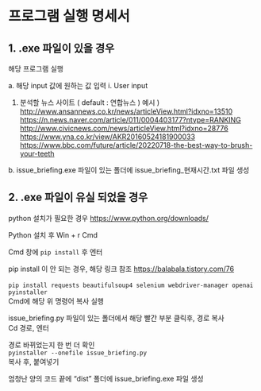 # 프로그램 실행 명세서

## 1. .exe 파일이 있을 경우
해당 프로그램 실행

a.	해당 input 값에 원하는 값 입력
i.	User input
1.	분석할 뉴스 사이트 ( default : 연합뉴스 )
	예시 )
http://www.ansannews.co.kr/news/articleView.html?idxno=13510 
	https://n.news.naver.com/article/011/0004403177?ntype=RANKING 
	http://www.civicnews.com/news/articleView.html?idxno=28776  https://www.yna.co.kr/view/AKR20160524181900033 
	https://www.bbc.com/future/article/20220718-the-best-way-to-brush-your-teeth 

b.	issue_briefing.exe 파일이 있는 폴더에 issue_briefing_현재시간.txt 파일 생성

## 2. .exe 파일이 유실 되었을 경우
python 설치가 필요한 경우
https://www.python.org/downloads/ 


Python 설치 후
Win + r
Cmd 


Cmd 창에 ```pip install``` 후 엔터

pip install 이 안 되는 경우, 해당 링크 참조 https://balabala.tistory.com/76 
<br><br> ```pip install requests beautifulsoup4 selenium webdriver-manager openai pyinstaller```
<br>Cmd에 해당 위 명령어 복사 실행

issue_briefing.py 파일이 있는 폴더에서 해당 빨간 부분 클릭후, 경로 복사
<br>Cd 경로, 엔터

경로 바뀌었는지 한 번 더 확인 
<br> ```pyinstaller --onefile issue_briefing.py```
<br>복사 후, 붙여넣기

엄청난 양의 코드 끝에 “dist” 폴더에 issue_briefing.exe 파일 생성
